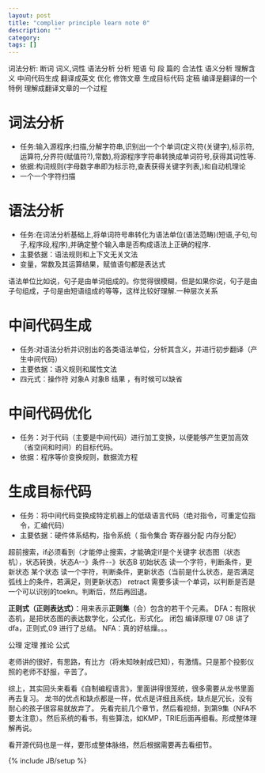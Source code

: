 ```yaml
---
layout: post
title: "complier principle learn note 0"
description: ""
category: 
tags: []
---
```


词法分析:
     断词  词义,词性
语法分析
     分析 短语 句 段 篇的 合法性 
语义分析
      理解含义
中间代码生成 
      翻译成英文
优化
     修饰文章
生成目标代码
     定稿
编译是翻译的一个特例
理解成翻译文章的一个过程 

# 词法分析

* 任务:输入源程序;扫描,分解字符串,识别出一个个单词(定义符(关键字),标示符,运算符,分界符(赋值符?),常数),将源程序字符串转换成单词符号,获得其词性等.
* 依据:构词规则(字母数字串即为标示符,查表获得关键字列表,)和自动机理论
* 一个一个字符扫描
               
# 语法分析
* 任务:在词法分析基础上,将单词符号串转化为语法单位(语法范畴)(短语,子句,句子,程序段,程序),并确定整个输入串是否构成语法上正确的程序.
* 主要依据：语法规则和上下文无关文法
* 变量，常数及其运算结果，赋值语句都是表达式

 语法单位比如说，句子是由单词组成的。你觉得很模糊，但是如果你说，句子是由子句组成，子句是由短语组成的等等，这样比较好理解.一种层次关系
 
# 中间代码生成
* 任务:对语法分析并识别出的各类语法单位，分析其含义，并进行初步翻译（产生中间代码）
* 主要依据：语义规则和属性文法
* 四元式：操作符 对象A 对象B 结果 ，有时候可以缺省
# 中间代码优化
* 任务：对于代码（主要是中间代码）进行加工变换，以便能够产生更加高效（省空间和时间）的目标代码。
* 依据：程序等价变换规则，数据流方程

# 生成目标代码
* 任务：将中间代码变换成特定机器上的低级语言代码（绝对指令，可重定位指令，汇编代码）
* 主要依据：硬件体系结构，指令系统（  指令集合 寄存器分配 内存分配）

超前搜索，if必须看到（才能停止搜索，才能确定if是个关键字
状态图（状态机），状态转换，状态A--》条件--》状态B 
初始状态
    读一个字符，判断条件，更新状态
某个状态 
    读一个字符，判断条件，更新状态（当前是什么状态，是否满足弧线上的条件，若满足，则更新状态） 
retract 需要多读一个单词，以判断是否是一个可以识别的toekn。判断后，然后再回退。
 
**正则式（正则表达式）**：用来表示**正则集**（合）包含的若干个元素。
DFA：有限状态机，是把状态图的表达数学化，公式化，形式化。
闭包
编译原理 07 08 讲了dfa，正则式,09 进行了总结。
NFA：真的好枯燥。。。
 

公理 定理 推论 公式
 
 老师讲的很好，有思路，有比方（将未知映射成已知），有激情。只是那个投影仪照的老师不舒服，辛苦了。
 
 综上，其实回头来看看《自制编程语言》，里面讲得很笼统，很多需要从龙书里面再去复习。
 龙书的优点和缺点都是一样，优点是详细且系统，缺点是冗长，没有耐心的孩子很容易就放弃了。
 先看完前几个章节，然后看视频，到第9集（NFA不要太注意）。然后系统的看书，有些算法，如KMP，TRIE后面再细看。形成整体理解再说。
 
 看开源代码也是一样，要形成整体脉络，然后根据需要再去看细节。

{% include JB/setup %}
